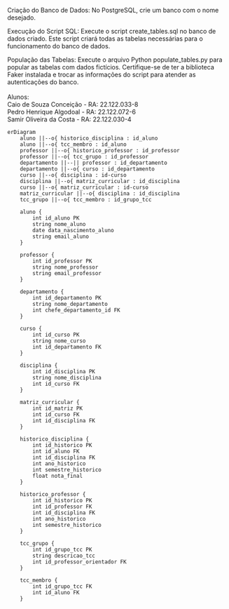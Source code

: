 Criação do Banco de Dados: No PostgreSQL, crie um banco com o nome desejado.

Execução do Script SQL: Execute o script create_tables.sql no banco de dados criado. Este script criará todas as tabelas necessárias para o funcionamento do banco de dados.

População das Tabelas: Execute o arquivo Python populate_tables.py para popular as tabelas com dados fictícios. Certifique-se de ter a biblioteca Faker instalada e trocar as informações do script para atender as autenticações do banco.<br>
<br>Alunos:<br>
Caio de Souza Conceição - RA: 22.122.033-8 <br>
Pedro Henrique Algodoal - RA: 22.122.072-6<br>
Samir Oliveira da Costa - RA: 22.122.030-4



```mermaid
erDiagram
    aluno ||--o{ historico_disciplina : id_aluno
    aluno ||--o{ tcc_membro : id_aluno
    professor ||--o{ historico_professor : id_professor
    professor ||--o{ tcc_grupo : id_professor
    departamento ||--|| professor : id_departamento
    departamento ||--o{ curso : id_departamento
    curso ||--o{ disciplina : id-curso
    disciplina ||--o{ matriz_curricular : id_disciplina
    curso ||--o{ matriz_curricular : id-curso
    matriz_curricular ||--o{ disciplina : id_disciplina
    tcc_grupo ||--o{ tcc_membro : id_grupo_tcc

    aluno {
        int id_aluno PK
        string nome_aluno
        date data_nascimento_aluno
        string email_aluno
    }

    professor {
        int id_professor PK
        string nome_professor
        string email_professor
    }

    departamento {
        int id_departamento PK
        string nome_departamento
        int chefe_departamento_id FK
    }

    curso {
        int id_curso PK
        string nome_curso
        int id_departamento FK
    }

    disciplina {
        int id_disciplina PK
        string nome_disciplina
        int id_curso FK
    }

    matriz_curricular {
        int id_matriz PK
        int id_curso FK
        int id_disciplina FK
    }

    historico_disciplina {
        int id_historico PK
        int id_aluno FK
        int id_disciplina FK
        int ano_historico
        int semestre_historico
        float nota_final
    }

    historico_professor {
        int id_historico PK
        int id_professor FK
        int id_disciplina FK
        int ano_historico
        int semestre_historico
    }
    
    tcc_grupo {
        int id_grupo_tcc PK
        string descricao_tcc
        int id_professor_orientador FK
    }

    tcc_membro {
        int id_grupo_tcc FK
        int id_aluno FK
    }
```
